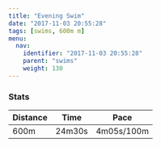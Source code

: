 ```yaml
---
title: "Evening Swim"
date: "2017-11-03 20:55:28"
tags: [swims, 600m m]
menu:
  nav:
    identifier: "2017-11-03 20:55:28"
    parent: "swims"
    weight: 130
---
```


### Stats

| Distance | Time | Pace |
|----------|------|------|
|600m|24m30s|4m05s/100m|
